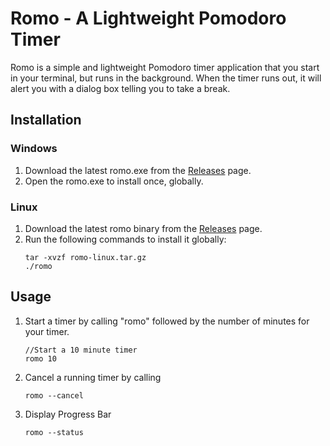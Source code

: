 # Romo - A Lightweight Pomodoro Timer

Romo is a simple and lightweight Pomodoro timer application that you start in your terminal, but runs in the background. When the timer runs out, it will alert you with a dialog box telling you to take a break.

## Installation
### Windows
1. Download the latest romo.exe from the [Releases](https://github.com/dj-blume9/Romodoro/releases) page.
2. Open the romo.exe to install once, globally.

### Linux
1. Download the latest romo binary from the [Releases](https://github.com/dj-blume9/Romodoro/releases) page.
2. Run the following commands to install it globally:
    ```
   tar -xvzf romo-linux.tar.gz
   ./romo
   ```


## Usage
1. Start a timer by calling "romo" followed by the number of minutes for your timer.
    ```
    //Start a 10 minute timer
    romo 10
    ```
2. Cancel a running timer by calling
   ```
   romo --cancel
   ```
3. Display Progress Bar
   ```
   romo --status
   ```
